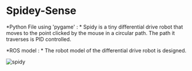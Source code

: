 # Spidey-Sense


*Python File using 'pygame' : *
Spidy is a tiny differential drive robot that moves to the point clicked by the mouse in a circular path.
The path it traverses is PID controlled.

*ROS model : *
The robot model of the differential drive robot is designed.

![spidy](https://user-images.githubusercontent.com/88948188/160286535-b7c25583-a635-4dfe-9c69-00b26e409ea1.png)
